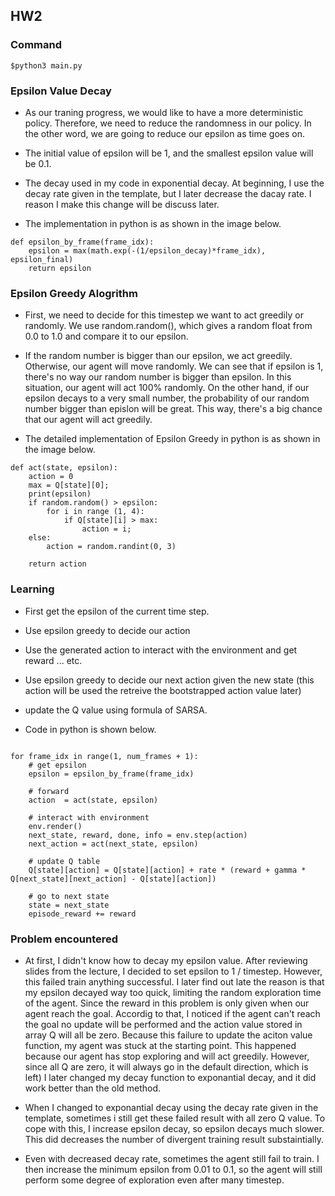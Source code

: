 ## HW2

### Command
```
$python3 main.py
```

### Epsilon Value Decay

* As our traning progress, we would like to have a more deterministic policy. Therefore, we need to reduce the randomness in our policy. In the other word, we are going to reduce our epsilon as time goes on.

* The initial value of epsilon will be 1, and the smallest epsilon value will be 0.1.
* The decay used in my code in exponential decay. At beginning, I use the decay rate given in the template, but I later decrease the dacay rate. I reason I make this change will be discuss later.

* The implementation in python is as shown in the image below.

```python=
def epsilon_by_frame(frame_idx):
    epsilon = max(math.exp(-(1/epsilon_decay)*frame_idx), epsilon_final)
    return epsilon

```


### Epsilon Greedy Alogrithm

* First, we need to decide for this timestep we want to act greedily or randomly. We use random.random(), which gives a random float from 0.0 to 1.0 and compare it to our epsilon.

* If the random number is bigger than our epsilon, we act greedily. Otherwise, our agent will move randomly. We can see that if epsilon is 1, there's no way our random number is bigger than epsilon. In this situation, our agent will act 100% randomly. On the other hand, if our epsilon decays to a very small number, the probability of our random number bigger than epislon will be great. This way, there's a big chance that our agent will act greedily.

* The detailed implementation of Epsilon Greedy in python is as shown in the image below.

```python=
def act(state, epsilon):
    action = 0
    max = Q[state][0];
    print(epsilon)
    if random.random() > epsilon:
        for i in range (1, 4):
            if Q[state][i] > max:
                action = i;
    else:
        action = random.randint(0, 3)

    return action
```

### Learning

* First get the epsilon of the current time step.

* Use epsilon greedy to decide our action

* Use the generated action to interact with the environment and get reward ... etc.

* Use epsilon greedy to decide our next action given the new state (this action will be used the retreive the bootstrapped action value later)

* update the Q value using formula of SARSA.

* Code in python is shown below.

```python=

for frame_idx in range(1, num_frames + 1):
    # get epsilon
    epsilon = epsilon_by_frame(frame_idx)

    # forward
    action  = act(state, epsilon)

    # interact with environment
    env.render()
    next_state, reward, done, info = env.step(action)
    next_action = act(next_state, epsilon)

    # update Q table
    Q[state][action] = Q[state][action] + rate * (reward + gamma * Q[next_state][next_action] - Q[state][action])

    # go to next state
    state = next_state
    episode_reward += reward
```

### Problem encountered

* At first, I didn't know how to decay my epsilon value. After reviewing slides from the lecture, I decided to set epsilon to 1 / timestep. However, this failed train anything successful. I later find out late the reason is that my epsilon decayed way too quick, limiting the random exploration time of the agent. Since the reward in this problem is only given when our agent reach the goal. Accordig to that, I noticed if the agent can't reach the goal no update will be performed and the action value stored in array Q will all be zero. Because this failure to update the aciton value function, my agent was stuck at the starting point. This happened because our agent has stop exploring and will act greedily. However, since all Q are zero, it will always go in the default direction, which is left) I later changed my decay function to exponantial decay, and it did work better than the old method.

* When I changed to exponantial decay using the decay rate given in the template, sometimes i still get these failed result with all zero Q value. To cope with this, I increase epsilon decay, so epsilon decays much slower. This did decreases the number of divergent training result substaintially.

* Even with decreased decay rate, sometimes the agent still fail to train. I then increase the minimum epsilon from 0.01 to 0.1, so the agent will still perform some degree of exploration even after many timestep.
